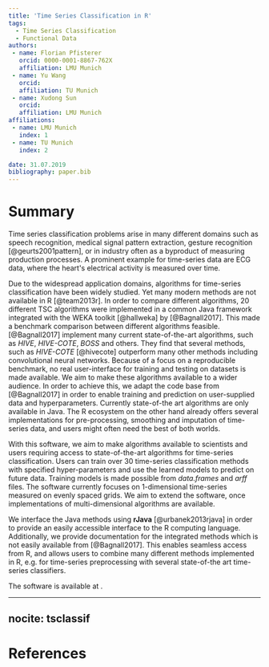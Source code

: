 ```yaml
---
title: 'Time Series Classification in R'
tags:
  - Time Series Classification
  - Functional Data
authors:
 - name: Florian Pfisterer
   orcid: 0000-0001-8867-762X
   affiliation: LMU Munich
 - name: Yu Wang
   orcid:
   affiliation: TU Munich
 - name: Xudong Sun
   orcid:
   affiliation: LMU Munich
affiliations:
 - name: LMU Munich
   index: 1
 - name: TU Munich
   index: 2

date: 31.07.2019
bibliography: paper.bib
---
```


# Summary
Time series classification problems arise in many different domains such as speech recognition, medical signal pattern extraction, gesture recognition [@geurts2001pattern], or in industry often as a byproduct of measuring production processes.
A prominent example for time-series data are ECG data, where the heart's electrical activity is measured over time.

Due to the widespread application domains, algorithms for time-series classification have been widely studied.
Yet many modern methods are not available in R [@team2013r].
In order to compare different algorithms, 20 different TSC algorithms were implemented in a common Java framework integrated with the WEKA toolkit [@hallweka] by [@Bagnall2017].
This made a benchmark comparison between different algorithms feasible.
[@Bagnall2017] implement many current state-of-the-art algorithms, such as *HIVE*, *HIVE-COTE*, *BOSS* and others.
They find that several methods, such as *HIVE-COTE* [@hivecote] outperform many other methods including convolutional neural networks.
Because of a focus on a reproducible benchmark, no real user-interface for training and testing on datasets is made available.
We aim to make these algorithms available to a wider audience.
In order to achieve this, we adapt the code base from [@Bagnall2017] in order to enable training and prediction on user-supplied data and hyperparameters.
Currently state-of-the art algorithms are only available in Java.
The R ecosystem on the other hand already offers several implementations for pre-processing, smoothing and imputation of time-series data, and users might often need the best of both worlds.

With this software, we aim to make algorithms available to scientists and users requiring access to state-of-the-art algorithms for time-series classification.
Users can train over 30 time-series classification methods with specified hyper-parameters and use the learned models to predict on future data.
Training models is made possible from *data.frames* and *arff* files.
The software currently focuses on 1-dimensional time-series measured on evenly spaced grids.
We aim to extend the software, once implementations of multi-dimensional algorithms are available.

We interface the Java methods using **rJava** [@urbanek2013rjava] in order to provide an easily accessible interface to the R computing language.
Additionally, we provide documentation for the integrated methods which is not easily available from [@Bagnall2017].
This enables seamless access from R, and allows users to combine many different methods implemented in R, e.g. for time-series preprocessing with several state-of-the art time-series classifiers.

The software is available at [](https://github.com/compstat-lmu/TSClassification).

---
nocite: tsclassif
---

# References



